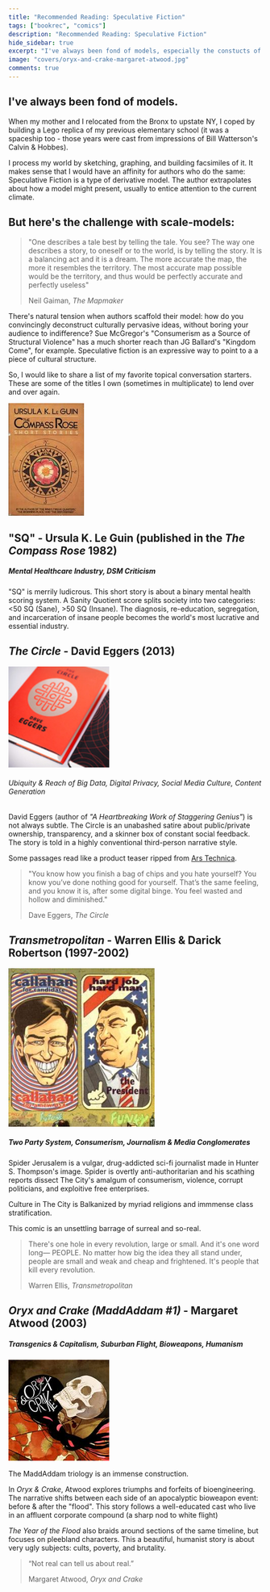 ```yaml
---
title: "Recommended Reading: Speculative Fiction"
tags: ["bookrec", "comics"]
description: "Recommended Reading: Speculative Fiction"
hide_sidebar: true
excerpt: "I've always been fond of models, especially the constucts of speculative fiction authors. "
image: "covers/oryx-and-crake-margaret-atwood.jpg"
comments: true
---
```


## I've always been fond of models.

When my mother and I relocated from the Bronx to upstate NY, I coped by building a Lego replica of my previous elementary school (it was a spaceship too - those years were cast from impressions of Bill Watterson's Calvin & Hobbes).

I process my world by sketching, graphing, and building facsimiles of it. It makes sense that I would have an affinity for authors who do the same: Speculative Fiction is a type of derivative model. The author extrapolates about how a model might present, usually to entice attention to the current climate.

## But here's the challenge with scale-models:

<blockquote>
<p>"One describes a tale best by telling the tale. You see? The way one describes a story, to
oneself or to the world, is by telling the story. It is a balancing act and it is a dream. The
more accurate the map, the more it resembles the territory. The most accurate map possible
would be the territory, and thus would be perfectly accurate and perfectly useless"</p>
<footer>Neil Gaiman, <cite title="The Mapmaker">The Mapmaker</cite></footer>
</blockquote>

There's natural tension when authors scaffold their model: how do you convincingly deconstruct culturally pervasive ideas, without boring your audience to indifference? Sue McGregor's "Consumerism as a Source of Structural Violence" has a much shorter reach than JG Ballard's "Kingdom Come", for example. Speculative fiction is an expressive way to point to a a piece of cultural structure.

So, I would like to share a list of my favorite topical conversation starters. These are some of the titles I own (sometimes in multiplicate) to lend over and over again.

<img src="/assets/covers/the-compass-rose-ursula-k-leguin.jpg" class="col-md-3 pull-right img-rounded"/>

## "SQ" - Ursula K. Le Guin (published in the _The Compass Rose_ 1982)

##### _Mental Healthcare Industry, DSM Criticism_

"SQ" is merrily ludicrous. This short story is about a binary mental health scoring system. A Sanity Quotient score splits society into two categories: <50 SQ (Sane), >50 SQ (Insane). The diagnosis, re-education, segregation, and incarceration of insane people becomes the world's most lucrative and essential industry.


## _The Circle_ - David Eggers (2013)

<img src="/assets/covers/the-circle-david-eggers.jpeg" class="col-md-3 pull-left img-rounded" />

###### _Ubiquity & Reach of Big Data, Digital Privacy, Social Media Culture, Content Generation_

David Eggers (author of _"A Heartbreaking Work of Staggering Genius"_) is not always subtle. The Circle is an unabashed satire about public/private ownership, transparency, and a skinner box of constant social feedback. The story is told in a highly conventional third-person narrative style.

Some passages read like a product teaser ripped from [Ars Technica](http://arstechnica.com/).

<blockquote>
<p>"You know how you finish a bag of chips and you hate yourself? You know you’ve done nothing good for yourself. That’s the same feeling, and you know it is, after some digital binge. You feel wasted and hollow and diminished."
</p>
<footer> Dave Eggers, <cite title="The Circle">The Circle</cite></footer>
</blockquote>

## _Transmetropolitan_ - Warren Ellis & Darick Robertson (1997-2002)

<img src="/assets/comics/transmetropolitan-election.jpg" class="col-md-3 pull-right"/>

##### Two Party System, Consumerism, Journalism & Media Conglomerates

Spider Jerusalem is a vulgar, drug-addicted sci-fi journalist made in Hunter S. Thompson's image. Spider is overtly anti-authoritarian and his scathing reports dissect The City's amalgum of consumerism, violence, corrupt politicians, and exploitive free enterprises.

Culture in The City is Balkanized by myriad religions and immmense class stratification.

This comic is an unsettling barrage of surreal and so-real.

<blockquote>
<p>There's one hole in every revolution, large or small. And it's one word long— PEOPLE. No matter how big the idea they all stand under, people are small and weak and cheap and frightened. It's people that kill every revolution.
</p>
<footer> Warren Ellis, <cite title="Transmetropolitan">Transmetropolitan</cite></footer>
</blockquote>

## _Oryx and Crake (MaddAddam #1)_ - Margaret Atwood (2003)

##### Transgenics & Capitalism, Suburban Flight, Bioweapons, Humanism

<img src="/assets/covers/oryx-and-crake-margaret-atwood.jpg" class="col-md-3 pull-left" />

The MaddAddam triology is an immense construction.

In _Oryx & Crake_, Atwood explores triumphs and forfeits of bioengineering. The narrative shifts between each side of an apocalyptic bioweapon event: before & after the "flood". This story follows a well-educated cast who live in an affluent corporate compound (a sharp nod to white flight)

_The Year of the Flood_ also braids around sections of the same timeline, but focuses on pleebland characters. This a beautiful, humanist story is about very ugly subjects: cults, poverty, and brutality.

<blockquote>
<p>“Not real can tell us about real.”
</p>
<footer>Margaret Atwood, <cite title="Oryx and Crake">Oryx and Crake</cite></footer>
</blockquote>
